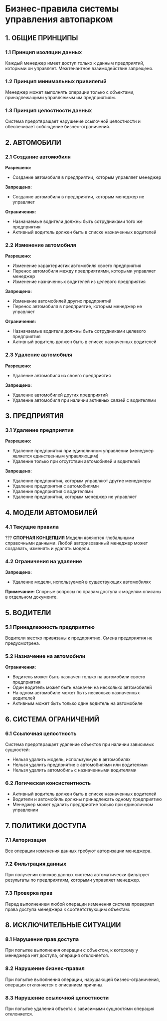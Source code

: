 # Бизнес-правила системы управления автопарком

## 1. ОБЩИЕ ПРИНЦИПЫ

### 1.1 Принцип изоляции данных
Каждый менеджер имеет доступ только к данным предприятий, которыми он управляет. Межтенантное взаимодействие запрещено.

### 1.2 Принцип минимальных привилегий
Менеджер может выполнять операции только с объектами, принадлежащими управляемым им предприятиям.

### 1.3 Принцип целостности данных
Система предотвращает нарушение ссылочной целостности и обеспечивает соблюдение бизнес-ограничений.

## 2. АВТОМОБИЛИ

### 2.1 Создание автомобиля
**Разрешено:**
- Создание автомобиля в предприятии, которым управляет менеджер

**Запрещено:**
- Создание автомобиля в предприятии, которым менеджер не управляет

**Ограничения:**
- Назначаемые водители должны быть сотрудниками того же предприятия
- Активный водитель должен быть в списке назначенных водителей

### 2.2 Изменение автомобиля
**Разрешено:**
- Изменение характеристик автомобиля своего предприятия
- Перенос автомобиля между предприятиями, которыми управляет менеджер
- Изменение назначенных водителей из целевого предприятия

**Запрещено:**
- Изменение автомобилей других предприятий
- Перенос автомобиля в предприятие, которым менеджер не управляет

**Ограничения:**
- Назначаемые водители должны быть сотрудниками целевого предприятия
- Активный водитель должен быть в списке назначенных водителей

### 2.3 Удаление автомобиля
**Разрешено:**
- Удаление автомобиля из своего предприятия

**Запрещено:**
- Удаление автомобилей других предприятий
- Удаление автомобиля при наличии активных связей с водителями

## 3. ПРЕДПРИЯТИЯ

### 3.1 Удаление предприятия
**Разрешено:**
- Удаление предприятия при единоличном управлении (менеджер является единственным управляющим)
- Удаление только при отсутствии автомобилей и водителей

**Запрещено:**
- Удаление предприятия, которым управляют другие менеджеры
- Удаление предприятия с автомобилями
- Удаление предприятия с водителями
- Удаление предприятия, которым менеджер не управляет

## 4. МОДЕЛИ АВТОМОБИЛЕЙ

### 4.1 Текущие правила
??? **СПОРНАЯ КОНЦЕПЦИЯ** Модели являются глобальными справочными данными. Любой авторизованный менеджер может создавать, изменять и удалять модели.

### 4.2 Ограничения на удаление
**Запрещено:**
- Удаление модели, используемой в существующих автомобилях

**Примечание:** Спорные вопросы по правам доступа к моделям описаны в отдельном документе.

## 5. ВОДИТЕЛИ

### 5.1 Принадлежность предприятию
Водители жестко привязаны к предприятию. Смена предприятия не предусмотрена.

### 5.2 Назначение на автомобили
**Ограничения:**
- Водитель может быть назначен только на автомобили своего предприятия
- Один водитель может быть назначен на несколько автомобилей
- На одном автомобиле может быть несколько назначенных водителей
- Активным может быть только один водитель на автомобиле

## 6. СИСТЕМА ОГРАНИЧЕНИЙ

### 6.1 Ссылочная целостность
Система предотвращает удаление объектов при наличии зависимых сущностей:
- Нельзя удалить модель, используемую в автомобилях
- Нельзя удалить предприятие с автомобилями или водителями
- Нельзя удалить автомобиль с назначенными водителями

### 6.2 Логическая консистентность
- Активный водитель должен быть в списке назначенных водителей
- Водители и автомобиль должны принадлежать одному предприятию
- Менеджер может удалить предприятие только при единоличном управлении

## 7. ПОЛИТИКИ ДОСТУПА

### 7.1 Авторизация
Все операции изменения данных требуют авторизации менеджера.

### 7.2 Фильтрация данных
При получении списков данных система автоматически фильтрует результаты по предприятиям, которыми управляет менеджер.

### 7.3 Проверка прав
Перед выполнением любой операции изменения система проверяет права доступа менеджера к соответствующим объектам.

## 8. ИСКЛЮЧИТЕЛЬНЫЕ СИТУАЦИИ

### 8.1 Нарушение прав доступа
При попытке выполнения операции с объектом, к которому у менеджера нет доступа, операция отклоняется.

### 8.2 Нарушение бизнес-правил
При попытке выполнения операции, нарушающей бизнес-ограничения, операция отклоняется с описанием причины.

### 8.3 Нарушение ссылочной целостности
При попытке удаления объекта с зависимыми сущностями операция отклоняется.
